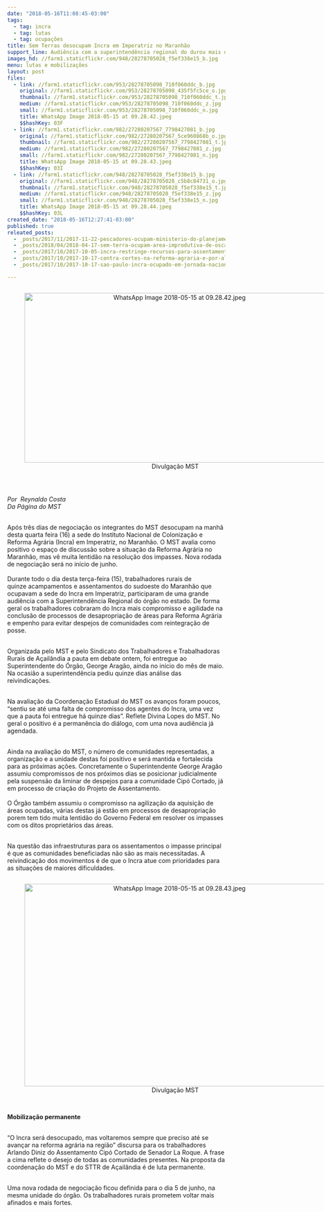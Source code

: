 ```yaml
---
date: "2018-05-16T11:08:45-03:00"
tags:
  - tag: incra
  - tag: lutas
  - tag: ocupações
title: Sem Terras desocupam Incra em Imperatriz no Maranhão
support_line: Audiência com a superintendência regional do durou mais de 7 horas
images_hd: //farm1.staticflickr.com/948/28278705028_f5ef338e15_b.jpg
menu: lutas e mobilizações
layout: post
files:
  - link: //farm1.staticflickr.com/953/28278705098_710f060ddc_b.jpg
    original: //farm1.staticflickr.com/953/28278705098_435f5fc5ce_o.jpg
    thumbnail: //farm1.staticflickr.com/953/28278705098_710f060ddc_t.jpg
    medium: //farm1.staticflickr.com/953/28278705098_710f060ddc_z.jpg
    small: //farm1.staticflickr.com/953/28278705098_710f060ddc_n.jpg
    title: WhatsApp Image 2018-05-15 at 09.28.42.jpeg
    $$hashKey: 03F
  - link: //farm1.staticflickr.com/982/27280207567_7798427081_b.jpg
    original: //farm1.staticflickr.com/982/27280207567_5ce960868b_o.jpg
    thumbnail: //farm1.staticflickr.com/982/27280207567_7798427081_t.jpg
    medium: //farm1.staticflickr.com/982/27280207567_7798427081_z.jpg
    small: //farm1.staticflickr.com/982/27280207567_7798427081_n.jpg
    title: WhatsApp Image 2018-05-15 at 09.28.43.jpeg
    $$hashKey: 03I
  - link: //farm1.staticflickr.com/948/28278705028_f5ef338e15_b.jpg
    original: //farm1.staticflickr.com/948/28278705028_c5b8c84731_o.jpg
    thumbnail: //farm1.staticflickr.com/948/28278705028_f5ef338e15_t.jpg
    medium: //farm1.staticflickr.com/948/28278705028_f5ef338e15_z.jpg
    small: //farm1.staticflickr.com/948/28278705028_f5ef338e15_n.jpg
    title: WhatsApp Image 2018-05-15 at 09.28.44.jpeg
    $$hashKey: 03L
created_date: "2018-05-16T12:27:41-03:00"
published: true
releated_posts:
  - _posts/2017/11/2017-11-22-pescadores-ocupam-ministerio-do-planejamento-em-brasilia.md
  - _posts/2018/04/2018-04-17-sem-terra-ocupam-area-improdutiva-de-oscar-maroni.md
  - _posts/2017/10/2017-10-05-incra-restringe-recursos-para-assentamentos-rurais.md
  - _posts/2017/10/2017-10-17-contra-cortes-na-reforma-agraria-e-por-alimentacao-saudavel-mst-se-mobiliza-em-jornada-nacional.md
  - _posts/2017/10/2017-10-17-sao-paulo-incra-ocupado-em-jornada-nacional.md

---
```

<div style="text-align:center">
<figure class="image" style="display:inline-block"><img alt="WhatsApp Image 2018-05-15 at 09.28.42.jpeg" height="392" src="//farm1.staticflickr.com/953/28278705098_710f060ddc_b.jpg" width="700" />
<figcaption>Divulga&ccedil;&atilde;o MST&nbsp;</figcaption>
</figure>
</div>

<p>&nbsp;</p>

<p><em>Por&nbsp; Reynaldo Costa<br />
Da P&aacute;gina do MST</em></p>

<p><br />
Ap&oacute;s tr&ecirc;s dias de negocia&ccedil;&atilde;o os integrantes do MST&nbsp;desocupam na manh&atilde; desta quarta feira (16)&nbsp;a sede do Instituto Nacional de Coloniza&ccedil;&atilde;o e Reforma Agr&aacute;ria (Incra) em Imperatriz, no Maranh&atilde;o. O MST avalia como positivo o espa&ccedil;o de discuss&atilde;o sobre a situa&ccedil;&atilde;o da Reforma Agr&aacute;ria no Maranh&atilde;o, mas v&ecirc; muita lentid&atilde;o na resolu&ccedil;&atilde;o dos impasses. Nova rodada de negocia&ccedil;&atilde;o ser&aacute; no in&iacute;cio de junho.<br />
<br />
Durante todo o dia desta ter&ccedil;a-feira (15), trabalhadores rurais de quinze&nbsp;acampamentos e assentamentos do sudoeste do Maranh&atilde;o que ocupavam a sede do Incra em Imperatriz, participaram de uma grande audi&ecirc;ncia com a Superintend&ecirc;ncia Regional do &oacute;rg&atilde;o no estado. De forma geral os trabalhadores cobraram do Incra mais compromisso e agilidade na conclus&atilde;o de processos de desapropria&ccedil;&atilde;o de &aacute;reas para Reforma Agr&aacute;ria e empenho para evitar despejos de comunidades com reintegra&ccedil;&atilde;o de posse.</p>

<p><br />
Organizada pelo MST&nbsp;e pelo Sindicato dos Trabalhadores e Trabalhadoras Rurais de A&ccedil;ail&acirc;ndia a pauta em debate ontem, foi entregue ao Superintendente do &Oacute;rg&atilde;o, George Arag&atilde;o, ainda no in&iacute;cio do m&ecirc;s de maio. Na ocasi&atilde;o a superintend&ecirc;ncia pediu quinze&nbsp;dias an&aacute;lise das reivindica&ccedil;&otilde;es.</p>

<p><br />
Na avalia&ccedil;&atilde;o da Coordena&ccedil;&atilde;o Estadual do MST os avan&ccedil;os foram poucos, &ldquo;sentiu se at&eacute; uma falta de compromisso dos agentes do Incra, uma vez que a pauta foi entregue h&aacute; quinze&nbsp;dias&rdquo;. Reflete Divina Lopes do MST. No geral o positivo &eacute; a perman&ecirc;ncia do di&aacute;logo, com uma nova audi&ecirc;ncia j&aacute; agendada.</p>

<p><br />
Ainda na avalia&ccedil;&atilde;o do MST, o n&uacute;mero de comunidades representadas, a organiza&ccedil;&atilde;o e a unidade destas foi positivo e ser&aacute; mantida e fortalecida para as pr&oacute;ximas a&ccedil;&otilde;es. Concretamente o Superintendente George Arag&atilde;o assumiu compromissos de nos pr&oacute;ximos dias se posicionar judicialmente pela suspens&atilde;o da liminar de despejos para a comunidade Cip&oacute; Cortado, j&aacute; em processo de cria&ccedil;&atilde;o do Projeto de Assentamento.<br />
<br />
O &Oacute;rg&atilde;o tamb&eacute;m assumiu o compromisso na agiliza&ccedil;&atilde;o da aquisi&ccedil;&atilde;o de &aacute;reas ocupadas, v&aacute;rias destas j&aacute; est&atilde;o em processos de desapropria&ccedil;&atilde;o porem tem tido muita lentid&atilde;o do Governo Federal em resolver os impasses com os ditos propriet&aacute;rios das &aacute;reas.</p>

<p><br />
Na quest&atilde;o das infraestruturas para os assentamentos o impasse principal &eacute; que as comunidades beneficiadas n&atilde;o s&atilde;o as mais necessitadas. A reivindica&ccedil;&atilde;o dos movimentos &eacute; de que o Incra atue com prioridades para as situa&ccedil;&otilde;es de maiores dificuldades.</p>

<div style="text-align:center">
<figure class="image" style="display:inline-block"><img alt="WhatsApp Image 2018-05-15 at 09.28.43.jpeg" height="468" src="//farm1.staticflickr.com/982/27280207567_7798427081_b.jpg" width="700" />
<figcaption>Divulga&ccedil;&atilde;o MST&nbsp;</figcaption>
</figure>
</div>

<p><br />
<strong>Mobiliza&ccedil;&atilde;o permanente</strong></p>

<p><br />
&ldquo;O Incra ser&aacute; desocupado, mas voltaremos sempre que preciso at&eacute; se avan&ccedil;ar na reforma agr&aacute;ria na regi&atilde;o&rdquo; discursa para os trabalhadores Arlando Diniz do Assentamento Cip&oacute; Cortado de Senador La Roque. A frase a cima reflete o desejo de todas as comunidades presentes. Na proposta da coordena&ccedil;&atilde;o do MST e do STTR de A&ccedil;ail&acirc;ndia &eacute; de luta permanente.</p>

<p><br />
Uma nova rodada de negocia&ccedil;&atilde;o ficou definida para o dia 5 de junho, na mesma unidade do &oacute;rg&atilde;o. Os trabalhadores rurais prometem voltar mais afinados e mais fortes.</p>
